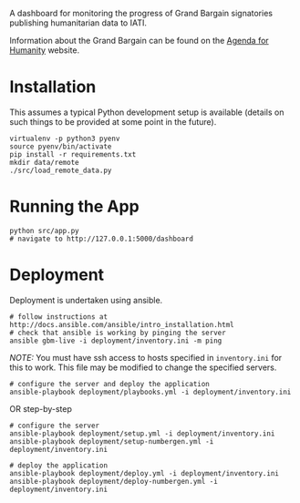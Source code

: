 A dashboard for monitoring the progress of Grand Bargain signatories publishing humanitarian data to IATI.

Information about the Grand Bargain can be found on the [Agenda for Humanity](http://www.agendaforhumanity.org/initiatives/3861) website.

Installation
============

This assumes a typical Python development setup is available (details on such things to be provided at some point in the future).

```
virtualenv -p python3 pyenv
source pyenv/bin/activate
pip install -r requirements.txt
mkdir data/remote
./src/load_remote_data.py
```

Running the App
===============

```
python src/app.py
# navigate to http://127.0.0.1:5000/dashboard
```

Deployment
==========

Deployment is undertaken using ansible.

```
# follow instructions at http://docs.ansible.com/ansible/intro_installation.html
# check that ansible is working by pinging the server
ansible gbm-live -i deployment/inventory.ini -m ping
```

*NOTE:* You must have ssh access to hosts specified in `inventory.ini` for this to work. This file may be modified to change the specified servers.

```
# configure the server and deploy the application
ansible-playbook deployment/playbooks.yml -i deployment/inventory.ini
```
OR step-by-step

```
# configure the server
ansible-playbook deployment/setup.yml -i deployment/inventory.ini
ansible-playbook deployment/setup-numbergen.yml -i deployment/inventory.ini

# deploy the application
ansible-playbook deployment/deploy.yml -i deployment/inventory.ini
ansible-playbook deployment/deploy-numbergen.yml -i deployment/inventory.ini
```

